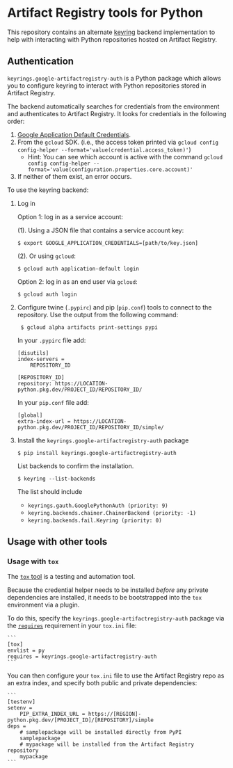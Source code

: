 # Artifact Registry tools for Python
This repository contains an alternate [keyring](https://pypi.python.org/pypi/keyring) backend implementation to help with interacting with Python repositories hosted on Artifact Registry.

## Authentication
`keyrings.google-artifactregistry-auth` is a Python package which allows you to configure keyring to interact with Python repositories stored in Artifact Registry.

The backend automatically searches for credentials from the environment and authenticates to Artifact Registry. It looks for credentials in the following order:

1. [Google Application Default Credentials](https://developers.google.com/accounts/docs/application-default-credentials).
2. From the `gcloud` SDK. (i.e., the access token printed via `gcloud config config-helper --format='value(credential.access_token)'`)
    * Hint: You can see which account is active with the command `gcloud config config-helper --format='value(configuration.properties.core.account)'`
3. If neither of them exist, an error occurs.

To use the keyring backend:

1. Log in

	Option 1: log in as a service account:

	(1). Using a JSON file that contains a service account key:

	```
    $ export GOOGLE_APPLICATION_CREDENTIALS=[path/to/key.json]
    ```

	(2). Or using `gcloud`:

	```
    $ gcloud auth application-default login
    ```

	Option 2: log in as an end user via `gcloud`:

    ```
	$ gcloud auth login
    ```

2. Configure twine (`.pypirc`) and pip (`pip.conf`) tools to connect to the repository. Use the output from the following command:

	    $ gcloud alpha artifacts print-settings pypi

	In your `.pypirc` file add:

	```
	[disutils]
	index-servers =
		REPOSITORY_ID

	[REPOSITORY_ID]
	repository: https://LOCATION-python.pkg.dev/PROJECT_ID/REPOSITORY_ID/
	```

	In your `pip.conf` file add:

	```
	[global]
	extra-index-url = https://LOCATION-python.pkg.dev/PROJECT_ID/REPOSITORY_ID/simple/
	```
3. Install the `keyrings.google-artifactregistry-auth` package

    ```
    $ pip install keyrings.google-artifactregistry-auth
    ```

   List backends to confirm the installation.

   ```
   $ keyring --list-backends
   ```

   The list should include

   * `keyrings.gauth.GooglePythonAuth (priority: 9)`
   * `keyring.backends.chainer.ChainerBackend (priority: -1)`
   * `keyring.backends.fail.Keyring (priority: 0)`

## Usage with other tools

### Usage with `tox`

The [`tox` tool](https://pypi.org/project/tox/) is a testing and automation tool.

Because the credential helper needs to be installed _before_ any private
dependencies are installed, it needs to be bootstrapped into the `tox`
environment via a plugin.

To do this, specify the `keyrings.google-artifactregistry-auth` package via the
[`requires`](https://tox.readthedocs.io/en/latest/config.html#conf-requires)
requirement in your `tox.ini` file:

    ```
    [tox]
    envlist = py
    requires = keyrings.google-artifactregistry-auth
    ```

You can then configure your `tox.ini` file to use the Artifact Registry repo as
an extra index, and specify both public and private dependencies:

    ```
    [testenv]
    setenv =
        PIP_EXTRA_INDEX_URL = https://[REGION]-python.pkg.dev/[PROJECT_ID]/[REPOSITORY]/simple
    deps =
        # samplepackage will be installed directly from PyPI
        samplepackage
        # mypackage will be installed from the Artifact Registry repository
        mypackage
    ```
